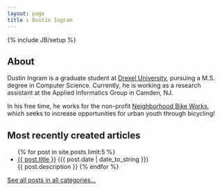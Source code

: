 ```yaml
---
layout: page
title : Dustin Ingram 
---
```

{% include JB/setup %}

## About 
Dustin Ingram is a graduate student at [Drexel University](http://drexel.edu), pursuing a M.S. degree in Computer Science. Currently, he is working as a research assistant at the Applied Informatics Group in Camden, NJ. 

In his free time, he works for the non-profit [Neighborhood Bike Works](http://www.neighborhoodbikeworks.org), which seeks to increase opportunities for urban youth through bicycling!

## Most recently created articles 

<ul class="posts">
  {% for post in site.posts limit:5 %}
    <li><a href="{{ BASE_PATH }}{{ post.url }}">{{ post.title }}</a> <span class="post-date">({{ post.date | date_to_string }})</span></li>
    {{ post.description }}
  {% endfor %}
</ul>


[See all posts in all categories...](/categories.html)
